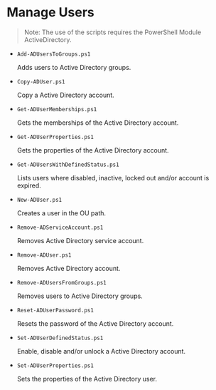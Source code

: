 # Manage Users

> Note: The use of the scripts requires the PowerShell Module ActiveDirectory.

+ `Add-ADUsersToGroups.ps1`

  Adds users to Active Directory groups.

+ `Copy-ADUser.ps1`

  Copy a Active Directory account.

+ `Get-ADUserMemberships.ps1`

  Gets the memberships of the Active Directory account.

+ `Get-ADUserProperties.ps1`

  Gets the properties of the Active Directory account.

+ `Get-ADUsersWithDefinedStatus.ps1`

  Lists users where disabled, inactive, locked out and/or account is expired.

+ `New-ADUser.ps1`

  Creates a user in the OU path.

+ `Remove-ADServiceAccount.ps1`

  Removes Active Directory service account.

+ `Remove-ADUser.ps1`

  Removes Active Directory account.

+ `Remove-ADUsersFromGroups.ps1`

  Removes users to Active Directory groups.

+ `Reset-ADUserPassword.ps1`

  Resets the password of the Active Directory account.

+ `Set-ADUserDefinedStatus.ps1`

  Enable, disable and/or unlock a Active Directory account.

+ `Set-ADUserProperties.ps1`

  Sets the properties of the Active Directory user.
